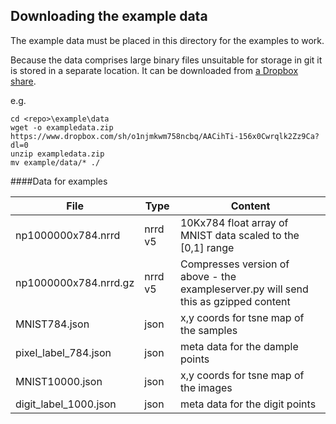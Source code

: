 ## Downloading the example data

The example data must be placed in this directory for the examples to work.

Because the data comprises large binary files unsuitable for storage in git 
it is stored in a separate location. It can be
downloaded from [a Dropbox share](https://www.dropbox.com/sh/o1njmkwm758ncbq/AACihTi-156x0Cwrqlk2Zz9Ca?dl=0).

e.g.

```shell
cd <repo>\example\data
wget -o exampledata.zip https://www.dropbox.com/sh/o1njmkwm758ncbq/AACihTi-156x0Cwrqlk2Zz9Ca?dl=0 
unzip exampledata.zip
mv example/data/* ./
```

####Data for examples


File | Type | Content
--- | --- | ---
np1000000x784.nrrd | nrrd v5 | 10Kx784 float array of MNIST data scaled to the [0,1] range
np1000000x784.nrrd.gz | nrrd v5 | Compresses version of above - the exampleserver.py will send this as gzipped content
MNIST784.json | json | x,y coords for tsne map of the samples
pixel_label_784.json | json | meta data for the dample points
MNIST10000.json | json | x,y coords for tsne map of the images
digit_label_1000.json | json | meta data for the digit points
